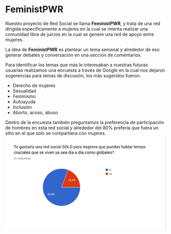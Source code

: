 # FeministPWR

Nuestro proyecto de Red Social se llama **FeministPWR**, y trata de una red dirigida específicamente a mujeres en la cual se intenta realizar una comunidad libre de juicios en la cual se genere una red de apoyo entre mujeres.

La idea de **FeministPWR** es plantear un tema semanal y alrededor de eso generar debates y conversación en una sección de comentarios.

Para identificar los temas que más le interesaban a nuestras futuras usuarias realizamos una encuesta a través de Google en la cual nos dejaron sugerencias para temas de discusión, los más sugeridos fueron:
- Derecho de mujeres
- Sexualidad
- Feminismo
- Autoayuda
- Inclusión
- Aborto, acoso, abuso

Dentro de la encuesta también preguntamos la preferencia de participación de hombres en esta red social y alrededor del 80% prefería que fuera un sitio en el que solo se compartiera con mujeres. 
![Estadística para Usuarios](https://github.com/PalomaZelada/SCL011-Social-Network/blob/master/src/IMG/estadismujeres.png)